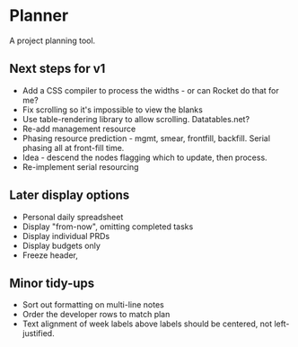# Planner

A project planning tool.

## Next steps for v1
*  Add a CSS compiler to process the widths - or can Rocket do that for me?
*  Fix scrolling so it's impossible to view the blanks
*  Use table-rendering library to allow scrolling.  Datatables.net?
*  Re-add management resource
*  Phasing resource prediction - mgmt, smear, frontfill, backfill.  Serial phasing all at front-fill time.
 *  Idea - descend the nodes flagging which to update, then process.
*  Re-implement serial resourcing


## Later display options
*  Personal daily spreadsheet
*  Display "from-now", omitting completed tasks
*  Display individual PRDs
*  Display budgets only
*  Freeze header, 

## Minor tidy-ups
*  Sort out formatting on multi-line notes
*  Order the developer rows to match plan
*  Text alignment of week labels above labels should be centered, not left-justified.